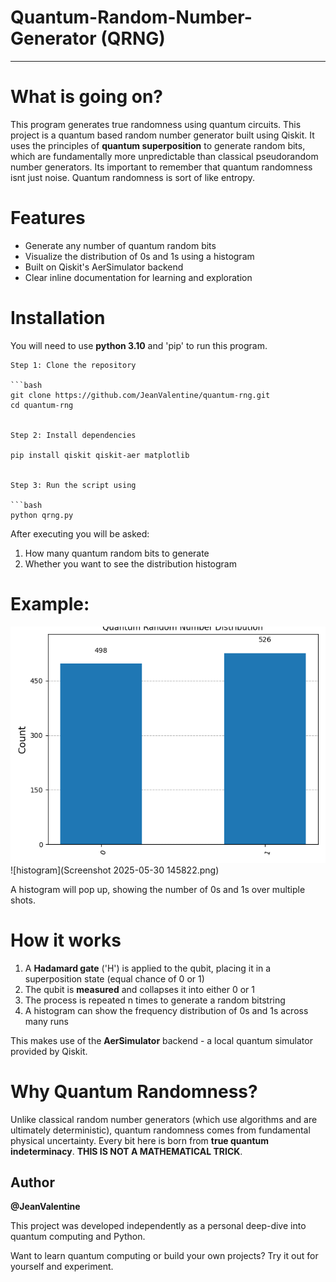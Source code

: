 # Quantum-Random-Number-Generator (QRNG)
---
# What is going on?

  This program generates true randomness using quantum circuits. This project is a quantum based random number generator built using Qiskit. It uses the principles of **quantum superposition** to generate random bits, which are fundamentally more unpredictable than classical pseudorandom number generators. Its important to remember that quantum randomness isnt just noise. Quantum randomness is sort of like entropy. 

# Features 
  * Generate any number of quantum random bits
  * Visualize the distribution of 0s and 1s using a histogram
  * Built on Qiskit's AerSimulator backend
  * Clear inline documentation for learning and exploration

# Installation
  You will need to use **python 3.10** and 'pip' to run this program. 

    Step 1: Clone the repository 

    ```bash
    git clone https://github.com/JeanValentine/quantum-rng.git
    cd quantum-rng


    Step 2: Install dependencies 

    pip install qiskit qiskit-aer matplotlib 


    Step 3: Run the script using 

    ```bash 
    python qrng.py 

After executing you will be asked: 
  1. How many quantum random bits to generate
  2. Whether you want to see the distribution histogram

# Example: 
![Output](histogramQRNG.png)
![histogram](Screenshot 2025-05-30 145822.png)

A histogram will pop up, showing the number of 0s and 1s over multiple shots. 

# How it works
  1. A **Hadamard gate** ('H') is applied to the qubit, placing it in a superposition state (equal chance of 0 or 1)
  2. The qubit is **measured** and collapses it into either 0 or 1
  3. The process is repeated n times to generate a random bitstring
  4. A histogram can show the frequency distribution of 0s and 1s across many runs

This makes use of the **AerSimulator** backend - a local quantum simulator provided by Qiskit. 

# Why Quantum Randomness? 
  Unlike classical random number generators (which use algorithms and are ultimately deterministic), quantum randomness comes from fundamental physical uncertainty. Every bit here is born from **true quantum indeterminacy**. **THIS IS NOT A MATHEMATICAL TRICK**. 

## Author 

**@JeanValentine**

This project was developed independently as a personal deep-dive into quantum computing and Python. 

Want to learn quantum computing or build your own projects? Try it out for yourself and experiment. 
